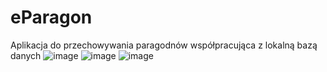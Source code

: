 # eParagon
Aplikacja do przechowywania paragodnów współpracująca z lokalną bazą danych
![image](https://user-images.githubusercontent.com/74205927/184730798-eb20d571-ba1b-4f0b-908c-459883e65742.png)
![image](https://user-images.githubusercontent.com/74205927/184730932-5a681b61-b353-4f5e-b083-c59643a742de.png)
![image](https://user-images.githubusercontent.com/74205927/184731017-377487d8-3d95-40a8-8b17-ea3863da1278.png)
